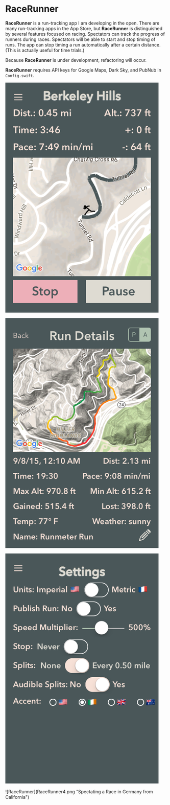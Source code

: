 RaceRunner
===================

**RaceRunner** is a run-tracking app I am developing in the open. There are many run-tracking apps in the App Store, but **RaceRunner** is distinguished by several features focused on racing. Spectators can track the progress of runners during races. Spectators will be able to start and stop timing of runs. The app can stop timing a run automatically after a certain distance. (This is actually useful for time trials.)

Because **RaceRunner** is under development, refactoring will occur.

**RaceRunner** requires API keys for Google Maps, Dark Sky, and PubNub in `Config.swift`.

![RaceRunner](RaceRunner2.png "Screenshot")

![RaceRunner](RaceRunner.png "Another Screenshot")

![RaceRunner](RaceRunner3.png "Yet Another Screenshot")

![RaceRunner](RaceRunner4.png “Spectating a Race in Germany from California")
